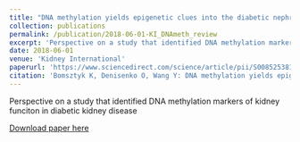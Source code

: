 ```yaml
---
title: "DNA methylation yields epigenetic clues into the diabetic nephropathy of Pima Indians"
collection: publications
permalink: /publication/2018-06-01-KI_DNAmeth_review
excerpt: 'Perspective on a study that identified DNA methylation markers of kidney funciton in diabetic kidney disease'
date: 2018-06-01
venue: 'Kidney International'
paperurl: 'https://www.sciencedirect.com/science/article/pii/S0085253818301972'
citation: 'Bomsztyk K, Denisenko O, Wang Y: DNA methylation yields epigenetic clues into the diabetic nephropathy of pima indians. Kidney Int. 93:1272-1275, 2018'
---
```

Perspective on a study that identified DNA methylation markers of kidney funciton in diabetic kidney disease

[Download paper here](https://www.sciencedirect.com/science/article/pii/S0085253818301972)
